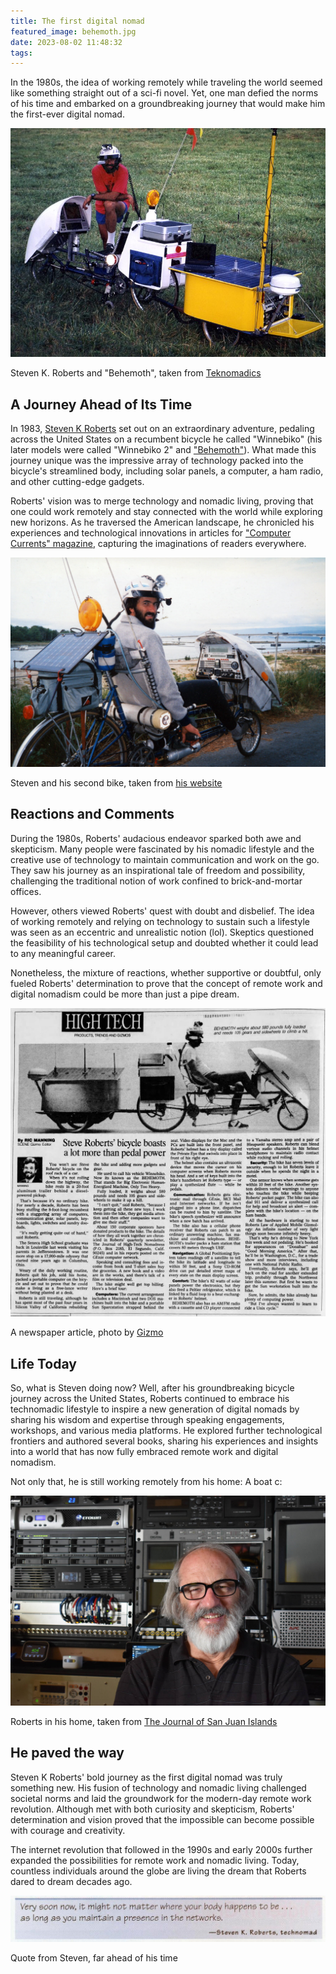 ```yaml
---
title: The first digital nomad
featured_image: behemoth.jpg
date: 2023-08-02 11:48:32
tags:
---
```



In the 1980s, the idea of working remotely while traveling the world seemed like something straight out of a sci-fi novel. Yet, one man defied the norms of his time and embarked on a groundbreaking journey that would make him the first-ever digital nomad.

![](digital-nomad/Behemoth.jpg)

Steven K. Roberts and "Behemoth", taken from [Teknomadics](https://teknomadics.com/2011/10/the-original-digital-nomad/)

## A Journey Ahead of Its Time

In 1983, [Steven K Roberts](https://twitter.com/nomadness) set out on an extraordinary adventure, pedaling across the United States on a recumbent bicycle he called "Winnebiko" (his later  models were called "Winnebiko 2" and ["Behemoth"](https://de.wikipedia.org/wiki/Behemoth_(Mythologie))). What made this journey unique was the impressive array of technology packed into the bicycle's streamlined body, including solar panels, a computer, a ham radio, and other cutting-edge gadgets.

Roberts' vision was to merge technology and nomadic living, proving that one could work remotely and stay connected with the world while exploring new horizons. As he traversed the American landscape, he chronicled his experiences and technological innovations in articles for ["Computer Currents" magazine](https://en.wikipedia.org/wiki/Computer_Currents), capturing the imaginations of readers everywhere.

![](digital-nomad/thumbnail.jpg)

Steven and his second bike, taken from [his website](https://microship.com/bikes/)

## Reactions and Comments

During the 1980s, Roberts' audacious endeavor sparked both awe and skepticism. Many people were fascinated by his nomadic lifestyle and the creative use of technology to maintain communication and work on the go. They saw his journey as an inspirational tale of freedom and possibility, challenging the traditional notion of work confined to brick-and-mortar offices.

However, others viewed Roberts' quest with doubt and disbelief. The idea of working remotely and relying on technology to sustain such a lifestyle was seen as an eccentric and unrealistic notion (lol). Skeptics questioned the feasibility of his technological setup and doubted whether it could lead to any meaningful career.

Nonetheless, the mixture of reactions, whether supportive or doubtful, only fueled Roberts' determination to prove that the concept of remote work and digital nomadism could be more than just a pipe dream.

![](digital-nomad/article.jpg)

A newspaper article, photo by [Gizmo](https://gizmoeditor.blogspot.com/2020/09/catching-up-with-digital-nomad-steve.html)

## Life Today

So, what is Steven doing now? Well, after his groundbreaking bicycle journey across the United States, Roberts continued to embrace his technomadic lifestyle to inspire a new generation of digital nomads by sharing his wisdom and expertise through speaking engagements, workshops, and various media platforms. He explored further technological frontiers and authored several books, sharing his experiences and insights into a world that has now fully embraced remote work and digital nomadism.

Not only that, he is still working remotely from his home: A boat c:

![](digital-nomad/onboat.jpg)

Roberts in his home, taken from [The Journal of San Juan Islands](https://www.sanjuanjournal.com/life/wizard-with-a-time-machine/)

## He paved the way

Steven K Roberts' bold journey as the first digital nomad was truly something new. His fusion of technology and nomadic living challenged societal norms and laid the groundwork for the modern-day remote work revolution. Although met with both curiosity and skepticism, Roberts' determination and vision proved that the impossible can become possible with courage and creativity.

The internet revolution that followed in the 1990s and early 2000s further expanded the possibilities for remote work and nomadic living. Today, countless individuals around the globe are living the dream that Roberts dared to dream decades ago.

![](digital-nomad/farahead.jpg)

Quote from Steven, far ahead of his time


